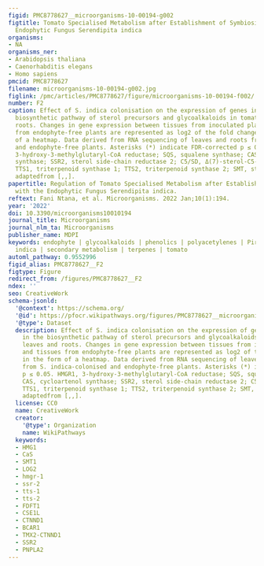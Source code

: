 ```yaml
---
figid: PMC8778627__microorganisms-10-00194-g002
figtitle: Tomato Specialised Metabolism after Establishment of Symbiosis with the
  Endophytic Fungus Serendipita indica
organisms:
- NA
organisms_ner:
- Arabidopsis thaliana
- Caenorhabditis elegans
- Homo sapiens
pmcid: PMC8778627
filename: microorganisms-10-00194-g002.jpg
figlink: /pmc/articles/PMC8778627/figure/microorganisms-10-00194-f002/
number: F2
caption: Effect of S. indica colonisation on the expression of genes involved in the
  biosynthetic pathway of sterol precursors and glycoalkaloids in tomato leaves and
  roots. Changes in gene expression between tissues from inoculated plants and tissues
  from endophyte-free plants are represented as log2 of the fold change in the form
  of a heatmap. Data derived from RNA sequencing of leaves and roots from S. indica-colonised
  and endophyte-free plants. Asterisks (*) indicate FDR-corrected p ≤ 0.05. HMGR1,
  3-hydroxy-3-methylglutaryl-CoA reductase; SQS, squalene synthase; CAS, cycloartenol
  synthase; SSR2, sterol side-chain reductase 2; C5/SD, Δ(7)-sterol-C5-desaturase;
  TTS1, triterpenoid synthase 1; TTS2, triterpenoid synthase 2; SMT, sterol methyltransferase;
  adaptedfrom [,,].
papertitle: Regulation of Tomato Specialised Metabolism after Establishment of Symbiosis
  with the Endophytic Fungus Serendipita indica.
reftext: Fani Ntana, et al. Microorganisms. 2022 Jan;10(1):194.
year: '2022'
doi: 10.3390/microorganisms10010194
journal_title: Microorganisms
journal_nlm_ta: Microorganisms
publisher_name: MDPI
keywords: endophyte | glycoalkaloids | phenolics | polyacetylenes | Piriformospora
  indica | secondary metabolism | terpenes | tomato
automl_pathway: 0.9552996
figid_alias: PMC8778627__F2
figtype: Figure
redirect_from: /figures/PMC8778627__F2
ndex: ''
seo: CreativeWork
schema-jsonld:
  '@context': https://schema.org/
  '@id': https://pfocr.wikipathways.org/figures/PMC8778627__microorganisms-10-00194-g002.html
  '@type': Dataset
  description: Effect of S. indica colonisation on the expression of genes involved
    in the biosynthetic pathway of sterol precursors and glycoalkaloids in tomato
    leaves and roots. Changes in gene expression between tissues from inoculated plants
    and tissues from endophyte-free plants are represented as log2 of the fold change
    in the form of a heatmap. Data derived from RNA sequencing of leaves and roots
    from S. indica-colonised and endophyte-free plants. Asterisks (*) indicate FDR-corrected
    p ≤ 0.05. HMGR1, 3-hydroxy-3-methylglutaryl-CoA reductase; SQS, squalene synthase;
    CAS, cycloartenol synthase; SSR2, sterol side-chain reductase 2; C5/SD, Δ(7)-sterol-C5-desaturase;
    TTS1, triterpenoid synthase 1; TTS2, triterpenoid synthase 2; SMT, sterol methyltransferase;
    adaptedfrom [,,].
  license: CC0
  name: CreativeWork
  creator:
    '@type': Organization
    name: WikiPathways
  keywords:
  - HMG1
  - CaS
  - SMT1
  - LOG2
  - hmgr-1
  - ssr-2
  - tts-1
  - tts-2
  - FDFT1
  - CSE1L
  - CTNND1
  - BCAR1
  - TMX2-CTNND1
  - SSR2
  - PNPLA2
---
```

